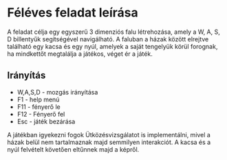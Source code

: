 # Féléves feladat leírása

A feladat célja egy egyszerű 3 dimenziós falu létrehozása, amely a W, A, S, D billentyűk segítségével navigálható.
A faluban a házak között elrejtve található egy kacsa és egy nyúl, amelyek a saját tengelyük körül forognak, ha mindkettőt megtalálja a játékos, véget ér a játék.


## Irányítás
* W,A,S,D - mozgás irányítása
* F1 - help menú
* F11 - fényerő le
* F12 - Fényerő fel
* Esc - játék bezárása

A játékban igyekezni fogok Ütközésvizsgálatot is implementálni, mivel a házak belül nem tartalmaznak majd semmilyen interakciót.
A kacsa és a nyúl felvételt követően eltűnnek majd a képről.

